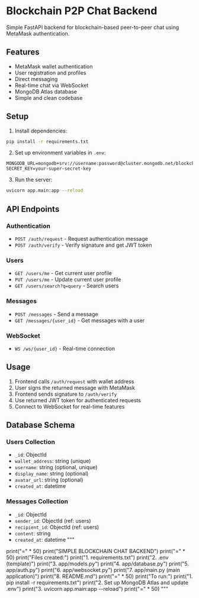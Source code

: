 # Blockchain P2P Chat Backend

Simple FastAPI backend for blockchain-based peer-to-peer chat using MetaMask authentication.

## Features

- MetaMask wallet authentication
- User registration and profiles
- Direct messaging
- Real-time chat via WebSocket
- MongoDB Atlas database
- Simple and clean codebase

## Setup

1. Install dependencies:
```bash
pip install -r requirements.txt
```

2. Set up environment variables in `.env`:
```
MONGODB_URL=mongodb+srv://username:password@cluster.mongodb.net/blockchain_chat
SECRET_KEY=your-super-secret-key
```

3. Run the server:
```bash
uvicorn app.main:app --reload
```

## API Endpoints

### Authentication
- `POST /auth/request` - Request authentication message
- `POST /auth/verify` - Verify signature and get JWT token

### Users
- `GET /users/me` - Get current user profile
- `PUT /users/me` - Update current user profile
- `GET /users/search?q=query` - Search users

### Messages
- `POST /messages` - Send a message
- `GET /messages/{user_id}` - Get messages with a user

### WebSocket
- `WS /ws/{user_id}` - Real-time connection

## Usage

1. Frontend calls `/auth/request` with wallet address
2. User signs the returned message with MetaMask
3. Frontend sends signature to `/auth/verify`
4. Use returned JWT token for authenticated requests
5. Connect to WebSocket for real-time features

## Database Schema

### Users Collection
- `_id`: ObjectId
- `wallet_address`: string (unique)
- `username`: string (optional, unique)
- `display_name`: string (optional)
- `avatar_url`: string (optional)
- `created_at`: datetime

### Messages Collection
- `_id`: ObjectId
- `sender_id`: ObjectId (ref: users)
- `recipient_id`: ObjectId (ref: users)
- `content`: string
- `created_at`: datetime
"""

print("=" * 50)
print("SIMPLE BLOCKCHAIN CHAT BACKEND")
print("=" * 50)
print("Files created:")
print("1. requirements.txt")
print("2. .env (template)")
print("3. app/models.py")
print("4. app/database.py") 
print("5. app/auth.py")
print("6. app/websocket.py")
print("7. app/main.py (main application)")
print("8. README.md")
print("=" * 50)
print("To run:")
print("1. pip install -r requirements.txt")
print("2. Set up MongoDB Atlas and update .env")
print("3. uvicorn app.main:app --reload")
print("=" * 50)
"""